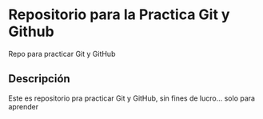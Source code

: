 # Repositorio para la Practica Git y Github
Repo para practicar Git y GitHub

## Descripción
Este es repositorio pra practicar Git y GitHub, sin fines de lucro... solo para aprender
